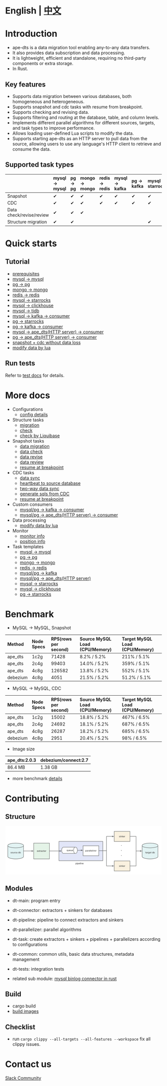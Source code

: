 
# English | [中文](README_ZH.md)

# Introduction

- ape-dts is a data migration tool enabling any-to-any data transfers. 
- It also provides data subscription and data processing.
- It is lightweight, efficient and standalone, requiring no third-party components or extra storage.
- In Rust.

## Key features
- Supports data migration between various databases, both homogeneous and heterogeneous.
- Supports snapshot and cdc tasks with resume from breakpoint.
- Supports checking and revising data.
- Supports filtering and routing at the database, table, and column levels.
- Implements different parallel algorithms for different sources, targets, and task types to improve performance.
- Allows loading user-defined Lua scripts to modify the data.
- Supports starting ape-dts as an HTTP server to pull data from the source, allowing users to use any language's HTTP client to retrieve and consume the data.

## Supported task types
|  | mysql -> mysql | pg -> pg | mongo -> mongo | redis -> redis | mysql -> kafka | pg -> kafka| mysql -> starrocks | mysql -> clickhouse | mysql -> tidb | pg -> starrocks |
| :-------- | :-------- | :-------- | :-------- | :-------- | :-------- | :-------- | :-------- | :-------- | :-------- | :-------- |
| Snapshot | &#10004; | &#10004; | &#10004; | &#10004; | &#10004; | &#10004; | &#10004; | &#10004; | &#10004; | &#10004; |
| CDC | &#10004; | &#10004; | &#10004; | &#10004; | &#10004; | &#10004; | &#10004; | &#10004; | &#10004; | &#10004; |
| Data check/revise/review | &#10004; | &#10004; | &#10004; | | | | | | &#10004; | |
| Structure migration | &#10004; | &#10004; | | | | | &#10004; | &#10004; | &#10004; | &#10004; |


# Quick starts

## Tutorial
- [prerequisites](./docs/en/tutorial/prerequisites.md)
- [mysql -> mysql](./docs/en/tutorial/mysql_to_mysql.md)
- [pg -> pg](./docs/en/tutorial/pg_to_pg.md)
- [mongo -> mongo](./docs/en/tutorial/mongo_to_mongo.md)
- [redis -> redis](./docs/en/tutorial/redis_to_redis.md)
- [mysql -> starrocks](./docs/en/tutorial/mysql_to_starrocks.md)
- [mysql -> clickhouse](./docs/en/tutorial/mysql_to_clickhouse.md)
- [mysql -> tidb](./docs/en/tutorial/mysql_to_tidb.md)
- [mysql -> kafka -> consumer](./docs/en/tutorial/mysql_to_kafka_consumer.md)
- [pg -> starrocks](./docs/en/tutorial/pg_to_starrocks.md)
- [pg -> kafka -> consumer](./docs/en/tutorial/pg_to_kafka_consumer.md)
- [mysql -> ape_dts(HTTP server) -> consumer](./docs/en/tutorial/mysql_to_http_server_consumer.md)
- [pg -> ape_dts(HTTP server) -> consumer](./docs/en/tutorial/pg_to_http_server_consumer.md)
- [snapshot + cdc without data loss](./docs/en/tutorial/snapshot_and_cdc_without_data_loss.md)
- [modify data by lua](./docs/en/tutorial/etl_by_lua.md)

## Run tests

Refer to [test docs](./dt-tests/README.md) for details.

# More docs
- Configurations
    - [config details](./docs/en/config.md)
- Structure tasks
    - [migration](./docs/en/structure/migration.md)
    - [check](./docs/en/structure/check.md)
    - [check by Liquibase](./docs/en/structure/check_by_liquibase.md)
- Snapshot tasks
    - [data migration](./docs/en/snapshot/migration.md)
    - [data check](./docs/en/snapshot/check.md)
    - [data revise](./docs/en/snapshot/revise.md)
    - [data review](./docs/en/snapshot/review.md)
    - [resume at breakpoint](./docs/en/snapshot/resume.md)
- CDC tasks
    - [data sync](./docs/en/cdc/sync.md)
    - [heartbeat to source database](./docs/en/cdc/heartbeat.md)
    - [two-way data sync](./docs/en/cdc/two_way.md)  
    - [generate sqls from CDC](./docs/en/cdc/to_sql.md)
    - [resume at breakpoint](./docs/en/cdc/resume.md)
- Custom consumers
    - [mysql/pg -> kafka -> consumer](./docs/en/consumer/kafka_consumer.md)
    - [mysql/pg -> ape_dts(HTTP server) -> consumer](./docs/en/consumer/http_consumer.md)
- Data processing
    - [modify data by lua](./docs/en/etl/lua.md)
- Monitor
    - [monitor info](./docs/en/monitor/monitor.md)
    - [position info](./docs/en/monitor/position.md)
- Task templates
    - [mysql -> mysql](./docs/templates/mysql_to_mysql.md)
    - [pg -> pg](./docs/templates/pg_to_pg.md)
    - [mongo -> mongo](./docs/templates/mongo_to_mongo.md)
    - [redis -> redis](./docs/templates/redis_to_redis.md)
    - [mysql/pg -> kafka](./docs/templates/rdb_to_kafka.md)
    - [mysql/pg -> ape_dts(HTTP server)](./docs/templates/rdb_to_http_server.md)
    - [mysql -> starrocks](./docs/templates/mysql_to_starrocks.md)
    - [mysql -> clickhouse](./docs/templates/mysql_to_clickhouse.md)
    - [pg -> starrocks](./docs/templates/pg_to_starrocks.md)

# Benchmark
- MySQL -> MySQL, Snapshot

| Method | Node Specs | RPS(rows per second) | Source MySQL Load (CPU/Memory) | Target MySQL Load (CPU/Memory) |
| :-------- | :-------- | :-------- | :-------- | :-------- | 
| ape_dts | 1c2g | 71428 | 8.2% / 5.2% | 211% / 5.1% |
| ape_dts | 2c4g | 99403 | 14.0% / 5.2% | 359% / 5.1% |
| ape_dts | 4c8g | 126582 | 13.8% / 5.2% | 552% / 5.1% |
| debezium | 4c8g |	4051 | 21.5% / 5.2% | 51.2% / 5.1% |

- MySQL -> MySQL, CDC

| Method | Node Specs | RPS(rows per second) | Source MySQL Load (CPU/Memory) | Target MySQL Load (CPU/Memory) |
| :-------- | :-------- | :-------- | :-------- | :-------- |
| ape_dts | 1c2g | 15002 | 18.8% / 5.2% | 467% / 6.5% | 
| ape_dts | 2c4g | 24692 | 18.1% / 5.2% | 687% / 6.5% | 
| ape_dts | 4c8g | 26287 | 18.2% / 5.2% | 685% / 6.5% |
| debezium | 4c8g | 2951 | 20.4% / 5.2% | 98% / 6.5% |

- Image size

| ape_dts:2.0.3	| debezium/connect:2.7 |
| :-------- | :-------- |
| 86.4 MB |	1.38 GB |

- more benchmark [details](./docs/en/benchmark.md)

# Contributing

## Structure

![Structure](docs/img/structure.png)

## Modules
- dt-main: program entry
- dt-connector: extractors + sinkers for databases
- dt-pipeline: pipeline to connect extractors and sinkers
- dt-parallelizer: parallel algorithms
- dt-task: create extractors + sinkers + pipelines + parallelizers according to configurations
- dt-common: common utils, basic data structures, metadata management
- dt-tests: integration tests

- related sub module: [mysql binlog connector in rust](https://github.com/apecloud/mysql-binlog-connector-rust)

## Build
- cargo build
- [build images](./docs/en/build_images.md)

## Checklist
- run `cargo clippy --all-targets --all-features --workspace` fix all clippy issues.

# Contact us

[Slack Community](https://join.slack.com/t/kubeblocks/shared_invite/zt-22cx2f84x-BPZvnLRqBOGdZ_XSjELh4Q)